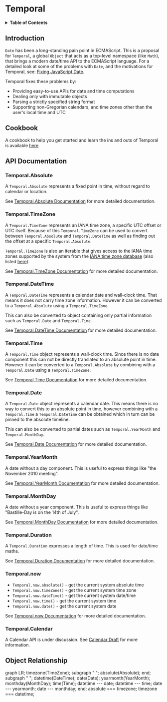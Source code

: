 # Temporal

<details>
  <summary><strong>Table of Contents</strong></summary>
<!-- toc -->
</details>

## Introduction

`Date` has been a long-standing pain point in ECMAScript.
This is a proposal for `Temporal`, a global `Object` that acts as a top-level namespace (like `Math`), that brings a modern date/time API to the ECMAScript language.
For a detailed look at some of the problems with `Date`, and the motivations for Temporal, see:
[Fixing JavaScript Date](https://maggiepint.com/2017/04/09/fixing-javascript-date-getting-started/).

Temporal fixes these problems by:

- Providing easy-to-use APIs for date and time computations
- Dealing only with immutable objects
- Parsing a strictly specified string format
- Supporting non-Gregorian calendars, and time zones other than the user's local time and UTC

## Cookbook

A cookbook to help you get started and learn the ins and outs of Temporal is available [here](./cookbook.md).

## API Documentation

### **Temporal.Absolute**

A `Temporal.Absolute` represents a fixed point in time, without regard to calendar or location.

See [Temporal.Absolute Documentation](./absolute.md) for more detailed documentation.

### **Temporal.TimeZone**

A `Temporal.TimeZone` represents an IANA time zone, a specific UTC offset or UTC itself. Because of this `Temporal.TimeZone` can be used to convert between `Temporal.Absolute` and `Temporal.DateTime` as well as finding out the offset at a specific `Temporal.Absolute`.

`Temporal.TimeZone` is also an iterable that gives access to the IANA time zones supported by the system from the [IANA time zone database](https://www.iana.org/time-zones) (also listed [here](https://en.wikipedia.org/wiki/List_of_tz_database_time_zones)).

See [Temporal.TimeZone Documentation](./timezone.md) for more detailed documentation.

### **Temporal.DateTime**

A `Temporal.DateTime` represents a calendar date and wall-clock time. That means it does not carry time zone information. However it can be converted to a `Temporal.Absolute` using a `Temporal.TimeZone`.

This can also be converted to object containing only partial information such as `Temporal.Date` and `Temporal.Time`.

See [Temporal.DateTime Documentation](./datetime.md) for more detailed documentation.

### **Temporal.Time**

A `Temporal.Time` object represents a wall-clock time. Since there is no date component this can not be directly translated to an absolute point in time. However it can be converted to a `Temporal.Absolute` by combining with a `Temporal.Date` using a `Temporal.TimeZone`.

See [Temporal.Time Documentation](./time.md) for more detailed documentation.

### **Temporal.Date**

A `Temporal.Date` object represents a calendar date. This means there is no way to convert this to an absolute point in time, however combining with a `Temporal.Time` a `Temporal.DateTime` can be obtained which in turn can be pinned to the absolute timeline.

This can also be converted to partial dates such as `Temporal.YearMonth` and `Temporal.MonthDay`.

See [Temporal.Date Documentation](./date.md) for more detailed documentation.

### **Temporal.YearMonth**

A date without a day component. This is useful to express things like "the November 2010 meeting".

See [Temporal.YearMonth Documentation](./yearmonth.md) for more detailed documentation.

### **Temporal.MonthDay**

A date without a year component. This is useful to express things like "Bastille-Day is on the 14th of July".

See [Temporal.MonthDay Documentation](./monthday.md) for more detailed documentation.

### **Temporal.Duration**

A `Temporal.Duration` expresses a length of time. This is used for date/time maths.

See [Temporal.Duration Documentation](./duration.md) for more detailed documentation.

### **Temporal.now**

 * `Temporal.now.absolute()` - get the current system absolute time
 * `Temporal.now.timeZone()` - get the current system time zone
 * `Temporal.now.dateTime()` - get the current system date/time
 * `Temporal.now.time()` - get the current system time
 * `Temporal.now.date()` - get the current system date

See [Temporal.now Documentation](./now.md) for more detailed documentation.

### **Temporal.Calendar**

A Calendar API is under discussion.
See [Calendar Draft](./calendar-draft.md) for more information.

## Object Relationship

<div class="mermaid">
graph LR;
  timezone(TimeZone);
  subgraph " ";
    absolute(Absolute);
  end;
  subgraph " ";
    datetime(DateTime);
      date(Date);
        yearmonth(YearMonth);
        monthday(MonthDay);
      time(Time);
    datetime --- date;
    datetime --- time;
    date --- yearmonth;
    date --- monthday;
  end;
  absolute === timezone;
  timezone === datetime;
</div>
